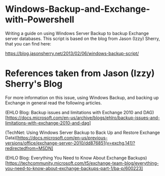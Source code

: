 # Windows-Backup-and-Exchange-with-Powershell
Writing a guide on using Windows Server Backup to backup Exchange server databases.
This script is based on the blog from Jason (Izzy) Sherry, that you can find here:

https://blog.jasonsherry.net/2013/02/06/windows-backup-script/


# References taken from Jason (Izzy) Sherry's Blog

For more information on this issue, using Windows Backup, and backing up Exchange in general read the following articles.

(EHLO Blog: Backup issues and limitations with Exchange 2010 and DAG)[https://docs.microsoft.com/en-us/archive/blogs/ehlro/backup-issues-and-limitations-with-exchange-2010-and-dag]

(TechNet: Using Windows Server Backup to Back Up and Restore Exchange Data)[https://docs.microsoft.com/en-us/previous-versions/office/exchange-server-2010/dd876851(v=exchg.141)?redirectedfrom=MSDN]

(EHLO Blog: Everything You Need to Know About Exchange Backups)[https://techcommunity.microsoft.com/t5/exchange-team-blog/everything-you-need-to-know-about-exchange-backups-part-1/ba-p/600223]
